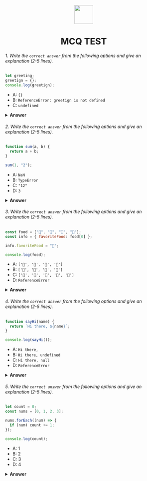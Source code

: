 <div align="center">
  <img height="60" src="https://edurev.gumlet.io/AllImages/original/ApplicationImages/CourseImages/944e5d47-8c55-4a89-91e5-22ab5f2798fc_CI.png">
  <h1>MCQ TEST</h1>
</div>

###### 1. Write the `correct answer` from the following options and give an explanation (2-5 lines).

```javascript
let greeting;
greetign = {};
console.log(greetign);
```

- A: `{}`
- B: `ReferenceError: greetign is not defined`
- C: `undefined`

<details><summary><b>Answer</b></summary>
<p>

#### Answer: B

<i>Explanation: The code will show ReferenceError because In this code declared greeting as a variable but When set a value then there was typically mistake in the variable name. And console logged the wrong item which one wasn't declared as a variable.</i>

</p>
</details>

###### 2. Write the `correct answer` from the following options and give an explanation (2-5 lines).

```javascript
function sum(a, b) {
  return a + b;
}

sum(1, "2");
```

- A: `NaN`
- B: `TypeError`
- C: `"12"`
- D: `3`

<details><summary><b>Answer</b></summary>
<p>

#### Answer: C

<i>Explanation: In this code we can see, sum is a function and it contain two parameters called a and b and the function return total of a and b. when was call the function sum then first parameter's value was 1 (a number) and second parameter's value was "2" (a string because of the quotation). and we know number's and string's sum will be always string. That's why the answer will be "12" </i>

</p>
</details>

###### 3. Write the `correct answer` from the following options and give an explanation (2-5 lines).

```javascript
const food = ["🍕", "🍫", "🥑", "🍔"];
const info = { favoriteFood: food[0] };

info.favoriteFood = "🍝";

console.log(food);
```

- A: `['🍕', '🍫', '🥑', '🍔']`
- B: `['🍝', '🍫', '🥑', '🍔']`
- C: `['🍝', '🍕', '🍫', '🥑', '🍔']`
- D: `ReferenceError`

<details><summary><b>Answer</b></summary>
<p>

#### Answer: A

<i>Explanation: The correct answer will be A. Because there called the food array. And the array's value was same when was called the array. So we will get the food array as it is and nothing was change of the food array when it was call.</i>

</p>
</details>

###### 4. Write the `correct answer` from the following options and give an explanation (2-5 lines).

```javascript
function sayHi(name) {
  return `Hi there, ${name}`;
}

console.log(sayHi());
```

- A: `Hi there,`
- B: `Hi there, undefined`
- C: `Hi there, null`
- D: `ReferenceError`

<details><summary><b>Answer</b></summary>
<p>

#### Answer: B

<i>Explanation: In the code 'Hi there, undefined' will be the correct answer. Because sayHi function had a parameter. And the function return `Hi there, ${name}`. When we pass a parameter into a function but if we call the function and we didn't pass the parameter's value then the parameter will return undefined. </i>

</p>
</details>

###### 5. Write the `correct answer` from the following options and give an explanation (2-5 lines).

```javascript
let count = 0;
const nums = [0, 1, 2, 3];

nums.forEach((num) => {
  if (num) count += 1;
});

console.log(count);
```

- A: 1
- B: 2
- C: 3
- D: 4

<details><summary><b>Answer</b></summary>
<p>

#### Answer: C

<i>Explanation: In this code, the count variable's value was 0 and nums array was [0, 1, 2, 3]. we loop through into nums and each time we get a element of nums and we store it inside of num. and gave a condition, if the num is true then count will sum with 1. Fist time num's value was 0 which is falsy value. So it didn't go inside of condition. Second time num was 1 which one was true so count = count + 1 (0 + 1) = 1. The count value was 1. Third time num was 2 so count = count + 1 (1 + 1) = 2 . The value of count was 2. last time num was 3 so count = count + 1 (2 + 1) = 3. The the count value will be 3. </i>

</p>
</details>
